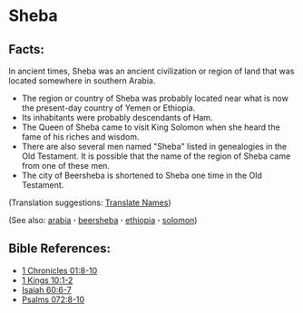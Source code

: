 # Sheba #

## Facts: ##

In ancient times, Sheba was an ancient civilization or region of land that was located somewhere in southern Arabia.

* The region or country of Sheba was probably located near what is now the present-day country of Yemen or Ethiopia.
* Its inhabitants were probably descendants of Ham.
* The Queen of Sheba came to visit King Solomon when she heard the fame of his riches and wisdom.
* There are also several men named "Sheba" listed in genealogies in the Old Testament. It is possible that the name of the region of Sheba came from one of these men.
* The city of Beersheba is shortened to Sheba one time in the Old Testament.

(Translation suggestions: [Translate Names](https://git.door43.org/Door43/en-ta-translate-vol1/src/master/content/translate_names.md))

(See also: [arabia](../other/arabia.md) **·** [beersheba](../other/beersheba.md) **·** [ethiopia](../other/ethiopia.md) **·** [solomon](../other/solomon.md))

## Bible References: ##

* [1 Chronicles 01:8-10](https://door43.org/en/bible/notes/1ch/01/08)
* [1 Kings 10:1-2](https://door43.org/en/bible/notes/1ki/10/01)
* [Isaiah 60:6-7](https://door43.org/en/bible/notes/isa/60/06)
* [Psalms 072:8-10](https://door43.org/en/bible/notes/psa/072/008)


